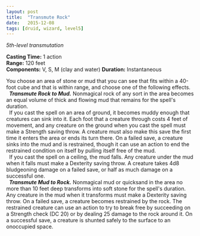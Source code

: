 ```yaml
---
layout: post
title:  "Transmute Rock"
date:   2015-12-08
tags: [druid, wizard, level5]
---
```


_5th-level transmutation_

**Casting Time:** 1 action  
**Range:** 120 feet  
**Components:** V, S, M (clay and water)
**Duration:** Instantaneous

You choose an area of stone or mud that you can see that fits within a 40-foot cube and that is within range, and choose one of the following effects.  
&nbsp;&nbsp;_**Transmute Rock to Mud.**_ Nonmagical rock of any sort in the area becomes an equal volume of thick and flowing mud that remains for the spell's duration.  
&nbsp;&nbsp;If you cast the spell on an area of ground, it becomes muddy enough that creatures can sink into it. Each foot that a creature through costs 4 feet of movement, and any creature on the ground when you cast the spell must make a Strength saving throw. A creature must also make this save the first time it enters the area or ends its turn there. On a failed save, a creature sinks into the mud and is restrained, though it can use an action to end the restrained condition on itself by pulling itself free of the mud.  
&nbsp;&nbsp;If you cast the spell on a ceiling, the mud falls. Any creature under the mud when it falls must make a Dexterity saving throw. A creature takes 4d8 bludgeoning damage on a failed save, or half as much damage on a successful one.  
&nbsp;&nbsp;_**Transmute Mud to Rock.**_ Nonmagical mud or quicksand in the area no more than 10 feet deep transforms into soft stone for the spell's duration. Any creature in the mud when it transforms must make a Dexterity saving throw. On a failed save, a creature becomes restrained by the rock. The restrained creature can use an action to try to break free by succeeding on a Strength check (DC 20) or by dealing 25 damage to the rock around it. On a successful save, a creature is shunted safely to the surface to an onoccupied space.
